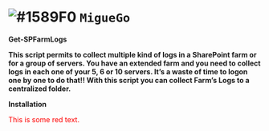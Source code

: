 ![#1589F0](http://placehold.it/15/1589F0/000000?text=+) `MigueGo`
=======
**Get-SPFarmLogs**

**This script permits to collect multiple kind of logs in a SharePoint farm or for a group of servers. You have an extended farm and you need to collect logs in each one of your 5, 6 or 10 servers. It’s a waste of time to logon one by one to do that!! With this script you can collect Farm’s Logs to a centralized folder.**

**Installation**
<p style='color:red'>This is some red text.</p> 



